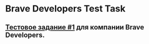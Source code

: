 # Brave Developers Test Task

## [Тестовое задание #1](https://docs.yandex.ru/docs/view?url=ya-disk-public%3A%2F%2Fnfm0rZ%2BJtypbBbdeG5M67L1FZdtnOIu6T%2BT0vx9aoQicgv2Fr7yBfdoB%2FVqxFTyC%2FCH%2B%2BsnE5duAiqM%2FEjDILQ%3D%3D&name=test-task-frontend.pdf&nosw=1) для компании Brave Developers.
